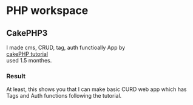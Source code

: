 # PHP workspace
## CakePHP3
I made cms, CRUD, tag, auth functioally App by  
[cakePHP tutorial](https://book.cakephp.org/3.0/en/tutorials-and-examples/cms/articles-controller.html)  
used 1.5 monthes. 

### Result
At least, this shows you that I can make basic CURD web app which has Tags and Auth functions following the tutorial.  
